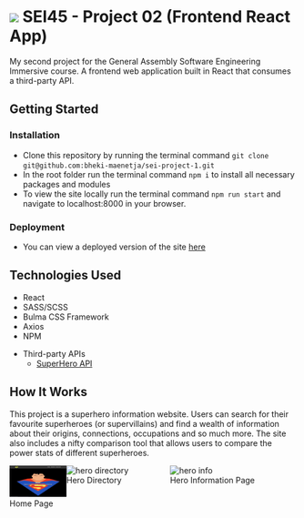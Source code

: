 # ![](https://ga-dash.s3.amazonaws.com/production/assets/logo-9f88ae6c9c3871690e33280fcf557f33.png) SEI45 - Project 02 (Frontend React App)
My second project for the General Assembly Software Engineering Immersive course. A frontend web application built in React that consumes a third-party API.

## Getting Started
### Installation
- Clone this repository by running the terminal command `git clone git@github.com:bheki-maenetja/sei-project-1.git`
- In the root folder run the terminal command `npm i` to install all necessary packages and modules
- To view the site locally run the terminal command `npm run start` and navigate to localhost:8000 in your browser.

### Deployment
- You can view a deployed version of the site [here](https://my-superhero-app.herokuapp.com/)

## Technologies Used
- React
- SASS/SCSS
- Bulma CSS Framework
- Axios
- NPM
* Third-party APIs
  * [SuperHero API](https://akabab.github.io/superhero-api/api/)

## How It Works
This project is a superhero information website. Users can search for their favourite superheroes (or supervillains) and find a wealth of information about their origins, connections, occupations and so much more. The site also includes a nifty comparison tool that allows users to compare the power stats of different superheroes.

<div style="display: flex; justify-content: space-between; width:100%">
	<div style="width: 100px">
		<img src="src/assets/screenshot-homePage.png" alt="home page"/>
		<figcaption>Home Page</figcaption>
	</div>
	<div style="flex-grow: 1">
		<img src="src/assets/screenshot-heroIndex.png" alt="hero directory" />
		<figcaption>Hero Directory</figcaption>
	</div>
	<div style="flex-grow: 1">
		<img src="src/assets/screenshot-heroShow.png" alt="hero info" />
		<figcaption>Hero Information Page</figcaption>
	</div>
</div>
